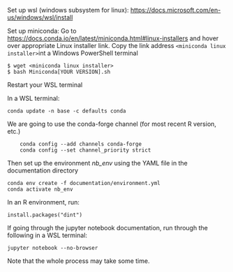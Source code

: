 Set up wsl (windows subsystem for linux): 
https://docs.microsoft.com/en-us/windows/wsl/install

Set up miniconda: 
Go to https://docs.conda.io/en/latest/miniconda.html#linux-installers and hover over 
appropriate Linux installer link. Copy the link address `<miniconda linux installer>`int a Windows PowerShell terminal
	
	$ wget <miniconda linux installer>
	$ bash Miniconda[YOUR VERSION].sh

Restart your WSL terminal

In a WSL terminal:
	
	conda update -n base -c defaults conda

We are going to use the conda-forge channel (for most recent R version, etc.)

        conda config --add channels conda-forge
        conda config --set channel_priority strict

Then set up the environment *nb_env* using the YAML file in the documentation directory

	conda env create -f documentation/environment.yml
	conda activate nb_env

In an R environment, run: 

	install.packages("dint")

If going through the jupyter notebook documentation, run through the following in a WSL terminal:

	jupyter notebook --no-browser


Note that the whole process may take some time.  
